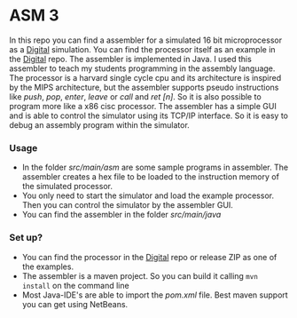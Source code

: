 # ASM 3 #

In this repo you can find a assembler for a simulated 16 bit microprocessor as a [Digital](https://github.com/hneemann/Digital/) 
simulation. You can find the processor itself as an example in the [Digital](https://github.com/hneemann/Digital/) repo.
The assembler is implemented in Java. I used this assembler to teach my students programming in the assembly language. 
The processor is a harvard single cycle cpu and its architecture is inspired by the MIPS architecture, but the assembler 
supports pseudo instructions like *push*, *pop*, *enter*, *leave* or *call* and *ret [n]*. 
So it is also possible to program more like a x86 cisc processor. 
The assembler has a simple GUI and is able to control the simulator using its TCP/IP interface. 
So it is easy to debug an assembly program within the simulator. 

### Usage ###

* In the folder *src/main/asm* are some sample programs in assembler. 
  The assembler creates a hex file to be loaded to the instruction memory of the simulated processor.
* You only need to start the simulator and load the example processor. Then you can control the simulator 
  by the assembler GUI.
* You can find the assembler in the folder *src/main/java*

### Set up? ###

* You can find the processor in the [Digital](https://github.com/hneemann/Digital/) repo or release ZIP as one of the examples.
* The assembler is a maven project. So you can build it calling `mvn install` on the command line
* Most Java-IDE's are able to import the *pom.xml* file. Best maven support you can get using NetBeans.
